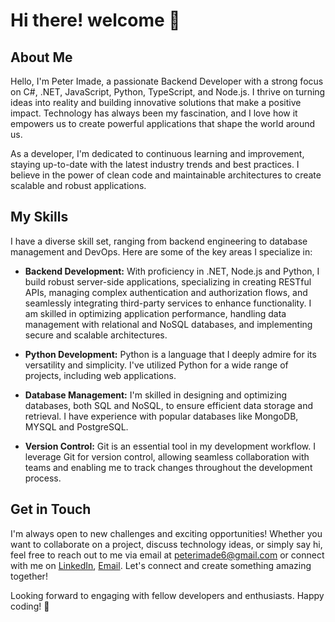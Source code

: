 # Hi there! welcome 👋

## About Me
Hello, I'm Peter Imade, a passionate Backend Developer with a strong focus on C#, .NET, JavaScript, Python, TypeScript, and Node.js. I thrive on turning ideas into reality and building innovative solutions that make a positive impact. Technology has always been my fascination, and I love how it empowers us to create powerful applications that shape the world around us.

As a developer, I'm dedicated to continuous learning and improvement, staying up-to-date with the latest industry trends and best practices. I believe in the power of clean code and maintainable architectures to create scalable and robust applications.

## My Skills
I have a diverse skill set, ranging from backend engineering to database management and DevOps. Here are some of the key areas I specialize in:

- **Backend Development:** With proficiency in .NET, Node.js and Python, I build robust server-side applications, specializing in creating RESTful APIs, managing complex authentication and authorization flows, and seamlessly integrating third-party services to enhance functionality. I am skilled in optimizing application performance, handling data management with relational and NoSQL databases, and implementing secure and scalable architectures.

- **Python Development:** Python is a language that I deeply admire for its versatility and simplicity. I've utilized Python for a wide range of projects, including web applications.

- **Database Management:** I'm skilled in designing and optimizing databases, both SQL and NoSQL, to ensure efficient data storage and retrieval. I have experience with popular databases like MongoDB, MYSQL and PostgreSQL.

- **Version Control:** Git is an essential tool in my development workflow. I leverage Git for version control, allowing seamless collaboration with teams and enabling me to track changes throughout the development process.

## Get in Touch
I'm always open to new challenges and exciting opportunities! Whether you want to collaborate on a project, discuss technology ideas, or simply say hi, feel free to reach out to me via email at peterimade6@gmail.com or connect with me on [LinkedIn](https://www.linkedin.com/in/peter-imade/), [Email](peterimade6@gmail.com). Let's connect and create something amazing together!

Looking forward to engaging with fellow developers and enthusiasts. Happy coding! 🚀
